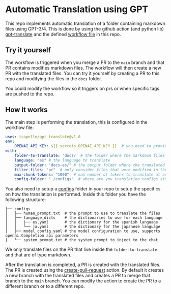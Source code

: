 # Automatic Translation using GPT

This repo implements automatic translation of a folder containing markdown files using GPT-3/4. This is done by using the github action (and python lib) [gpt-translate](https://github.com/tcapelle/gpt_translate) and the defined [workflow file](/.github/workflows/main.yml) in this repo.

## Try it yourself

The workflow is triggered when you merge a PR to the `main` branch and that PR contains modifies markdown files. The workflow will then create a new PR with the translated files. You can try it yourself by creating a PR to this repo and modifying the files in the `docs` folder.

You could modify the workflow so it triggers on prs or when specific tags are pushed to the repo.

## How it works

The main step is performing the translation, this is configured in the workflow file:

```yaml
uses: tcapelle/gpt_translate@v1.0
env:
    OPENAI_API_KEY: ${{ secrets.OPENAI_API_KEY }}  # you need to provide an OPENAI_API_KEY in your secrets
with:
    folder-to-translate: 'docs/' # the folder where the markdown files are located
    language: "es" # the language to translate
    output-folder: "docs-es/" # the output folder where the translated files will be stored
    filter-files: "pr"  # only consider files that were modified in the PR (or "all" to translate all files)
    max-chunk-tokens: "1000"  # max number of tokens to translate at once
    config-folder: "./configs"  # where are you translation configs stored
```

You also need to setup a [configs](/configs/) folder in your repo to setup the specifics on how the translation is performed. Inside this folder you have the following structure:

```
├── configs
│   ├── human_prompt.txt  # the prompt to use to translate the files
│   ├── language_dicts    # the dictionaries to use for each language
│   │   ├── es.yaml       # the dictionary for the spanish language
│   │   └── ja.yaml       # the dictionary for the japanese language
│   ├── model_config.yaml # the model configuration to use, supports openai.Completion api parameters
│   └── system_prompt.txt # the system prompt to inject to the chat
```

We only translate files on the PR that live inside the `folder-to-translate` and that are of type markdown.

After the translation is completed, a PR is created with the translated files. The PR is created using the [create-pull-request](https://github.com/peter-evans/create-pull-request/blob/main/docs/examples.md) action. By default it creates a new branch with the translated files and creates a PR to merge that branch to the `main` branch. You can modify the action to create the PR to a different branch or to a different repo.

